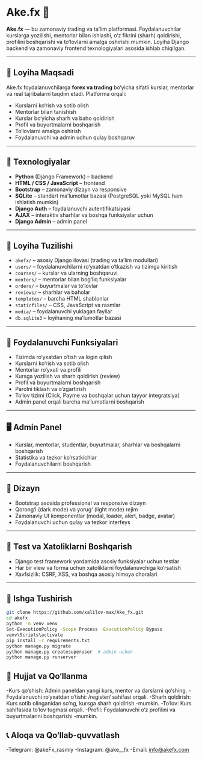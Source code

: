# Ake.fx 🎯

**Ake.fx** — bu zamonaviy trading va ta’lim platformasi. Foydalanuvchilar kurslarga yozilishi, mentorlar bilan ishlashi, o‘z fikrini (sharh) qoldirishi, profilini boshqarishi va to‘lovlarni amalga oshirishi mumkin. Loyiha Django backend va zamonaviy frontend texnologiyalari asosida ishlab chiqilgan.

---

## 📌 Loyiha Maqsadi

Ake.fx foydalanuvchilarga **forex va trading** bo‘yicha sifatli kurslar, mentorlar va real tajribalarni taqdim etadi. Platforma orqali:
- Kurslarni ko‘rish va sotib olish
- Mentorlar bilan tanishish
- Kurslar bo‘yicha sharh va baho qoldirish
- Profil va buyurtmalarni boshqarish
- To‘lovlarni amalga oshirish
- Foydalanuvchi va admin uchun qulay boshqaruv

---

## 🔧 Texnologiyalar

- **Python** (Django Framework) – backend
- **HTML / CSS / JavaScript** – frontend
- **Bootstrap** – zamonaviy dizayn va responsive
- **SQLite** – standart ma’lumotlar bazasi (PostgreSQL yoki MySQL ham ishlatish mumkin)
- **Django Auth** – foydalanuvchi autentifikatsiyasi
- **AJAX** – interaktiv sharhlar va boshqa funksiyalar uchun
- **Django Admin** – admin panel

---

## 📂 Loyiha Tuzilishi

- `akefx/` – asosiy Django ilovasi (trading va ta’lim modullari)
- `users/` – foydalanuvchilarni ro‘yxatdan o‘tkazish va tizimga kiritish
- `courses/` – kurslar va ularning boshqaruvi
- `mentors/` – mentorlar bilan bog‘liq funksiyalar
- `orders/` – buyurtmalar va to‘lovlar
- `reviews/` – sharhlar va baholar
- `templates/` – barcha HTML shablonlar
- `staticfiles/` – CSS, JavaScript va rasmlar
- `media/` – foydalanuvchi yuklagan fayllar
- `db.sqlite3` – loyihaning ma’lumotlar bazasi

---

## 🔐 Foydalanuvchi Funksiyalari

- Tizimda ro‘yxatdan o‘tish va login qilish
- Kurslarni ko‘rish va sotib olish
- Mentorlar ro‘yxati va profili
- Kursga yozilish va sharh qoldirish (review)
- Profil va buyurtmalarni boshqarish
- Parolni tiklash va o‘zgartirish
- To‘lov tizimi (Click, Payme va boshqalar uchun tayyor integratsiya)
- Admin panel orqali barcha ma’lumotlarni boshqarish

---

## 🖥️ Admin Panel

- Kurslar, mentorlar, studentlar, buyurtmalar, sharhlar va boshqalarni boshqarish
- Statistika va tezkor ko‘rsatkichlar
- Foydalanuvchilarni boshqarish

---

## 🎨 Dizayn

- Bootstrap asosida professional va responsive dizayn
- Qorong‘i (dark mode) va yorug‘ (light mode) rejim
- Zamonaviy UI komponentlar (modal, loader, alert, badge, avatar)
- Foydalanuvchi uchun qulay va tezkor interfeys

---

## 🧪 Test va Xatoliklarni Boshqarish

- Django test framework yordamida asosiy funksiyalar uchun testlar
- Har bir view va forma uchun xatoliklarni foydalanuvchiga ko‘rsatish
- Xavfsizlik: CSRF, XSS, va boshqa asosiy himoya choralari

---

## 🚀 Ishga Tushirish

```bash
git clone https://github.com/xalilov-max/Ake_fx.git
cd akefx
python -m venv venv
Set-ExecutionPolicy -Scope Process -ExecutionPolicy Bypass
venv\Scripts\activate
pip install -r requirements.txt
python manage.py migrate
python manage.py createsuperuser  # admin uchun
python manage.py runserver
```

## 📝 Hujjat va Qo‘llanma
-Kurs qo‘shish: Admin paneldan yangi kurs, mentor va darslarni qo‘shing.
-Foydalanuvchi ro‘yxatdan o‘tishi: /register/ sahifasi orqali.
-Sharh qoldirish: Kurs sotib olinganidan so‘ng, kursga sharh qoldirish -mumkin.
-To‘lov: Kurs sahifasida to‘lov tugmasi orqali.
-Profil: Foydalanuvchi o‘z profilini va buyurtmalarini boshqarishi -mumkin.

## 📞 Aloqa va Qo‘llab-quvvatlash
-Telegram: @akeFx_rasmiy
-Instagram: @ake__fx
-Email: info@akefx.com
